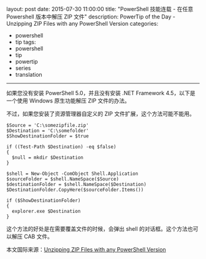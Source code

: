 ﻿layout: post
date: 2015-07-30 11:00:00
title: "PowerShell 技能连载 - 在任意 Powershell 版本中解压 ZIP 文件"
description: PowerTip of the Day - Unzipping ZIP Files with any PowerShell Version
categories:
- powershell
- tip
tags:
- powershell
- tip
- powertip
- series
- translation
---
如果您没有安装 PowerShell 5.0，并且没有安装 .NET Framework 4.5，以下是一个使用 Windows 原生功能解压 ZIP 文件的办法。

不过，如果您安装了资源管理器自定义的 ZIP 文件扩展，这个方法可能不能用。

    $Source = 'C:\somezipfile.zip'
    $Destination = 'C:\somefolder'
    $ShowDestinationFolder = $true
    
    if ((Test-Path $Destination) -eq $false)
    {
      $null = mkdir $Destination
    }
    
    $shell = New-Object -ComObject Shell.Application
    $sourceFolder = $shell.NameSpace($Source)
    $destinationFolder = $shell.NameSpace($Destination)
    $DestinationFolder.CopyHere($sourceFolder.Items())
    
    if ($ShowDestinationFolder)
    {
      explorer.exe $Destination
    }

这个方法的好处是在需要覆盖文件的时候，会弹出 shell 的对话框。这个方法也可以解压 CAB 文件。

<!--more-->
本文国际来源：[Unzipping ZIP Files with any PowerShell Version](http://community.idera.com/powershell/powertips/b/tips/posts/unzipping-zip-files-with-any-powershell-version)
